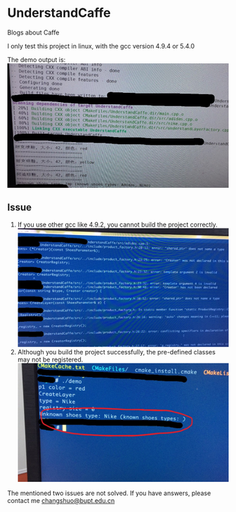 # UnderstandCaffe
Blogs about Caffe

I only test this project in linux, with the gcc version 4.9.4 or 5.4.0

The demo output is:
![picture](./img/001.jpg)

## Issue

1. If you use other gcc like 4.9.2, you cannot build the project correctly. 
![picture](./img/002.jpg)
2. Although you build the project successfully, the pre-defined classes may not be registered.
![picture](./img/003.jpg)

The mentioned two issues are not solved. If you have answers, please contact me changshuo@bupt.edu.cn
